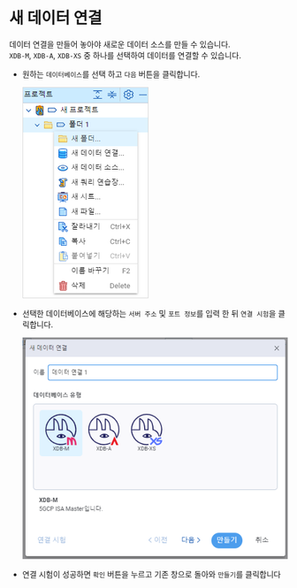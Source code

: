 # 새 데이터 연결

데이터 연결을 만들어 놓아야 새로운 데이터 소스를 만들 수 있습니다.  
`XDB-M`, `XDB-A`, `XDB-XS` 중 하나를 선택하여 데이터를 연결할 수 있습니다.

- 원하는 `데이터베이스`를 선택 하고 `다음` 버튼을 클릭합니다.

  ![XDV 홈화면](assets/images/direction_image_07.png)

- 선택한 데이터베이스에 해당하는 `서버 주소` 및 `포트 정보`를 입력 한 뒤 `연결 시험`을 클릭합니다.

  ![XDV 홈화면](assets/images/direction_image_08.png)

- 연결 시험이 성공하면 `확인` 버튼을 누르고 기존 창으로 돌아와 `만들기`를 클릭합니다
